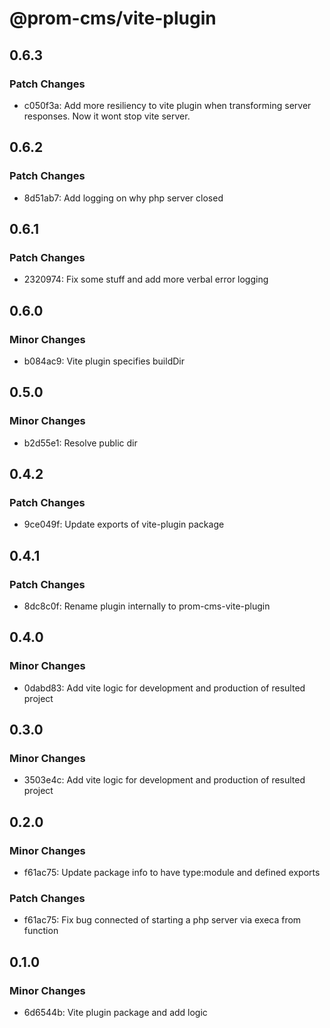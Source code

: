 # @prom-cms/vite-plugin

## 0.6.3

### Patch Changes

- c050f3a: Add more resiliency to vite plugin when transforming server responses. Now it wont stop vite server.

## 0.6.2

### Patch Changes

- 8d51ab7: Add logging on why php server closed

## 0.6.1

### Patch Changes

- 2320974: Fix some stuff and add more verbal error logging

## 0.6.0

### Minor Changes

- b084ac9: Vite plugin specifies buildDir

## 0.5.0

### Minor Changes

- b2d55e1: Resolve public dir

## 0.4.2

### Patch Changes

- 9ce049f: Update exports of vite-plugin package

## 0.4.1

### Patch Changes

- 8dc8c0f: Rename plugin internally to prom-cms-vite-plugin

## 0.4.0

### Minor Changes

- 0dabd83: Add vite logic for development and production of resulted project

## 0.3.0

### Minor Changes

- 3503e4c: Add vite logic for development and production of resulted project

## 0.2.0

### Minor Changes

- f61ac75: Update package info to have type:module and defined exports

### Patch Changes

- f61ac75: Fix bug connected of starting a php server via execa from function

## 0.1.0

### Minor Changes

- 6d6544b: Vite plugin package and add logic
